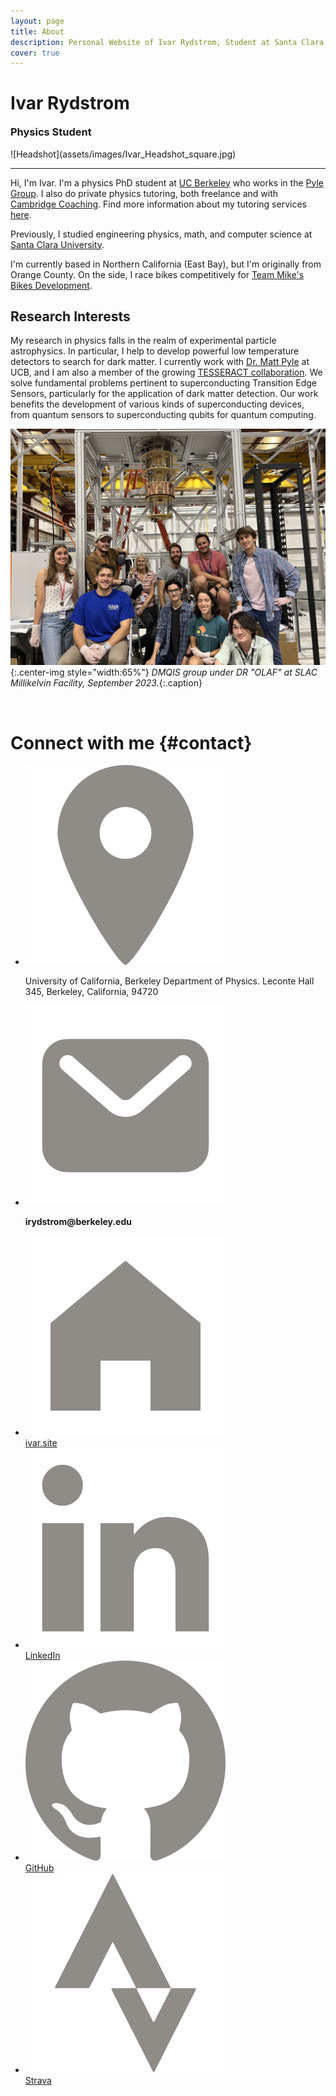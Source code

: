 ```yaml
---
layout: page
title: About
description: Personal Website of Ivar Rydstrom, Student at Santa Clara University
cover: true
---
```

<style>article header {display: none;}</style>
<div class='h1 heading' markdown='1'>
<div markdown='1'>

# Ivar Rydstrom

<h3 class="subtitle" style="margin-top: 0px">Physics Student</h3>
</div>
![Headshot](assets/images/Ivar_Headshot_square.jpg)
</div>

<hr>

Hi, I'm Ivar. I'm a physics PhD student at [UC Berkeley](https://physics.berkeley.edu/) who works in the [Pyle Group](https://sites.google.com/berkeley.edu/pylegroup). I also do private physics tutoring, both freelance and with [Cambridge Coaching](https://cambridgecoaching.com/tutors/ivar). Find more information about my tutoring services [here](/tutoring).

Previously, I studied engineering physics, math, and computer science at [Santa Clara University](https://www.scu.edu/cas/physics/).

I'm currently based in Northern California (East Bay), but I'm originally from Orange County. On the side, I race bikes competitively for [Team Mike's Bikes Development](https://www.teammikesbikes.com/).

## Research Interests

My research in physics falls in the realm of experimental particle astrophysics. In particular, I help to develop powerful low temperature detectors to search for dark matter. I currently work with [Dr. Matt Pyle](https://vcresearch.berkeley.edu/faculty/matt-pyle) at UCB, and I am also a member of the growing [TESSERACT collaboration](https://tesseract.lbl.gov/). We solve fundamental problems pertinent to superconducting Transition Edge Sensors, particularly for the application of dark matter detection. Our work benefits the development of various kinds of superconducting devices, from quantum sensors to superconducting qubits for quantum computing.

![DMQIS Group Photo](/assets/images/group_photo.jpg){:.center-img style="width:65%"}
*DMQIS group under DR "OLAF" at SLAC Millikelvin Facility, September 2023.*{:.caption}

<br>

<div class="h1" id="contact-heading" markdown="1">

# Connect with me {#contact}

</div>
<div class="info-section">
    <ul>
        <li>
            <div><img src="assets/images/location-pin.png" alt="location"></div>
            <p class="bold">University of California, Berkeley Department of Physics. Leconte Hall 345, Berkeley, California, 94720</p>
        </li>
        <li>
            <div><img src="assets/images/mail-pin.png"></div>
            <p style="font-weight:bold">irydstrom@berkeley.edu</p>        
        </li>
        <li>
            <div><img src="assets/images/web-pin.png" alt="website"></div>
            <a href="https://ivar.site/" class="bold">ivar.site</a>
        </li>
        <li>
            <div><img src="assets/images/linkedin-pin.png"></div>
            <a href="https://www.linkedin.com/in/ivar-rydstrom/" class="bold">LinkedIn</a>
        </li>
        <li>
            <div><img src="assets/images/github-pin.png"></div>
            <a href="https://github.com/Ivar-Rydstrom" class="bold">GitHub</a>
        </li>
        <li>
            <div><img src="assets/images/strava-pin.png"></div>
            <a href="https://www.strava.com/athletes/69009354" class="bold">Strava</a>
        </li>
    </ul>
</div>
